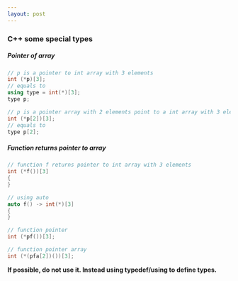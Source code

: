 ```yaml
---
layout: post
---
```


### C++ some special types

##### Pointer of array
```c++
// p is a pointer to int array with 3 elements
int (*p)[3];
// equals to
using type = int(*)[3];
type p;

// p is a pointer array with 2 elements point to a int array with 3 elements
int (*p[2])[3];
// equals to
type p[2];

```
##### Function returns pointer to array
```c++
// function f returns pointer to int array with 3 elements
int (*f())[3]
{
}

// using auto
auto f() -> int(*)[3]
{
}

// function pointer
int (*pf())[3];

// function pointer array
int (*(pfa[2])())[3];

```
**If possible, do not use it. Instead using typedef/using to define types.**